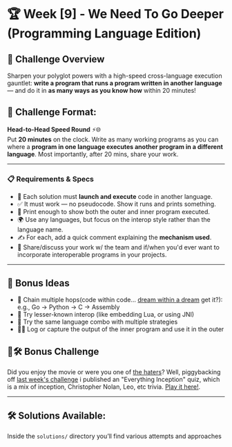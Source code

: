 # 🏆 Week [9] - We Need To Go Deeper (Programming Language Edition)

## 📝 Challenge Overview  
Sharpen your polyglot powers with a high-speed cross-language execution gauntlet: **write a program that runs a program written in another language** — and do it in **as many ways as you know how** within 20 minutes!


## 🏁 Challenge Format:  
**Head-to-Head Speed Round** ⚡🌐  
Put **20 minutes** on the clock. Write as many working programs as you can where a **program in one language executes another program in a different language**. Most importantly, after 20 mins, share your work. 

---

### 📋 Requirements & Specs

- 🚀 Each solution must **launch and execute** code in another language.
- ✅ It must work — no pseudocode. Show it runs and prints something.
- 💬 Print enough to show both the outer and inner program executed.
- 🌍 Use any languages, but focus on the interop style rather than the language name.
- ✍️ For each, add a quick comment explaining the **mechanism used**.
- 💬 Share/discuss your work w/ the team and if/when you'd ever want to incorporate interoperable programs in your projects.

---

## 🎯 Bonus Ideas

- 🧵 Chain multiple hops(code within code... [dream within a dream](https://www.rottentomatoes.com/m/inception) get it?): e.g., Go → Python → C -> Assembly
- 🧪 Try lesser-known interop (like embedding Lua, or using JNI)
- 🔁 Try the same language combo with multiple strategies
- 🕵️‍♀️ Log or capture the output of the inner program and use it in the outer

## 🌟🛠  Bonus Challenge
Did you enjoy the movie or were you one of [the haters](https://funnyordie.com/2011/02/07/my-mom-reviews-inception/)? Well, piggybacking off [last week's challenge](../week8_red_solo_cups) i published an "Everything Inception" quiz, which is a mix of inception, Christopher Nolan, Leo, etc trivia. [Play it here!](flipcup.fly.dev).

---

## 🛠 Solutions Available:
Inside the `solutions/` directory you’ll find various attempts and approaches

